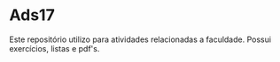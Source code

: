 # Ads17

Este repositório utilizo para atividades relacionadas a faculdade. 
Possui exercícios, listas e pdf's.
